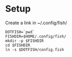 # Setup

Create a link in ~/.config/fish/

	DOTFISH=`pwd`
	FISHDIR=$HOME/.config/fish/
	mkdir -p $FISHDIR
	cd $FISHDIR
	ln -s $DOTFISH/config.fish

